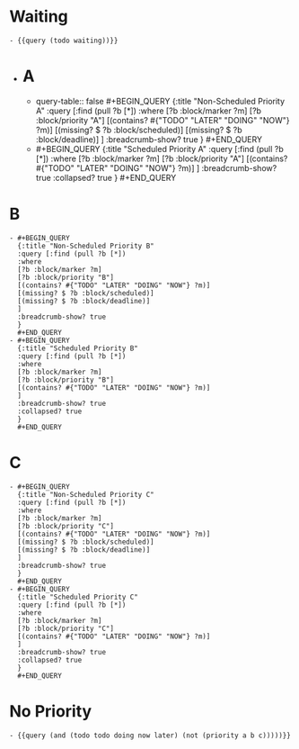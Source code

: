 # Waiting
	- {{query (todo waiting))}}
- # A
	- query-table:: false
	  #+BEGIN_QUERY
	  {:title "Non-Scheduled Priority A"
	  :query [:find (pull ?b [*])
	  :where
	  [?b :block/marker ?m]
	  [?b :block/priority "A"]
	  [(contains? #{"TODO" "LATER" "DOING" "NOW"} ?m)]
	  [(missing? $ ?b :block/scheduled)]
	  [(missing? $ ?b :block/deadline)]
	  ]
	  :breadcrumb-show? true
	  }
	  #+END_QUERY
	- #+BEGIN_QUERY
	  {:title "Scheduled Priority A"
	  :query [:find (pull ?b [*])
	  :where
	  [?b :block/marker ?m]
	  [?b :block/priority "A"]
	  [(contains? #{"TODO" "LATER" "DOING" "NOW"} ?m)]
	  ]
	  :breadcrumb-show? true
	  :collapsed? true
	  }
	  #+END_QUERY
# B
	- #+BEGIN_QUERY
	  {:title "Non-Scheduled Priority B"
	  :query [:find (pull ?b [*])
	  :where
	  [?b :block/marker ?m]
	  [?b :block/priority "B"]
	  [(contains? #{"TODO" "LATER" "DOING" "NOW"} ?m)]
	  [(missing? $ ?b :block/scheduled)]
	  [(missing? $ ?b :block/deadline)]
	  ]
	  :breadcrumb-show? true
	  }
	  #+END_QUERY
	- #+BEGIN_QUERY
	  {:title "Scheduled Priority B"
	  :query [:find (pull ?b [*])
	  :where
	  [?b :block/marker ?m]
	  [?b :block/priority "B"]
	  [(contains? #{"TODO" "LATER" "DOING" "NOW"} ?m)]
	  ]
	  :breadcrumb-show? true
	  :collapsed? true
	  }
	  #+END_QUERY
# C
	- #+BEGIN_QUERY
	  {:title "Non-Scheduled Priority C"
	  :query [:find (pull ?b [*])
	  :where
	  [?b :block/marker ?m]
	  [?b :block/priority "C"]
	  [(contains? #{"TODO" "LATER" "DOING" "NOW"} ?m)]
	  [(missing? $ ?b :block/scheduled)]
	  [(missing? $ ?b :block/deadline)]
	  ]
	  :breadcrumb-show? true
	  }
	  #+END_QUERY
	- #+BEGIN_QUERY
	  {:title "Scheduled Priority C"
	  :query [:find (pull ?b [*])
	  :where
	  [?b :block/marker ?m]
	  [?b :block/priority "C"]
	  [(contains? #{"TODO" "LATER" "DOING" "NOW"} ?m)]
	  ]
	  :breadcrumb-show? true
	  :collapsed? true
	  }
	  #+END_QUERY
# No Priority
	- {{query (and (todo todo doing now later) (not (priority a b c)))))}}